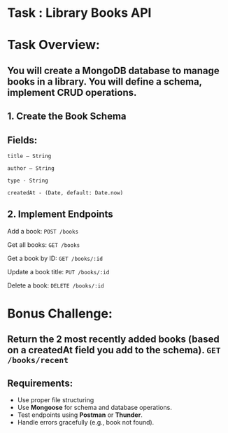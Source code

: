 # Task : Library Books API

# Task Overview:

## You will create a MongoDB database to manage books in a library. You will define a schema, implement CRUD operations.

## 1. Create the Book Schema

## Fields:
`title – String`

`author – String`

`type - String`

`createdAt - (Date, default: Date.now)`

## 2. Implement Endpoints

Add a book: `POST /books`

Get all books: `GET /books`

Get a book by ID: `GET /books/:id`

Update a book title: `PUT /books/:id`

Delete a book: `DELETE /books/:id`

# Bonus Challenge: 
## Return the 2 most recently added books (based on a createdAt field you add to the schema).  `GET /books/recent`

## Requirements:
- Use proper file structuring 
- Use **Mongoose** for schema and database operations.
- Test endpoints using **Postman** or   **Thunder**.
- Handle errors gracefully (e.g., book not found).